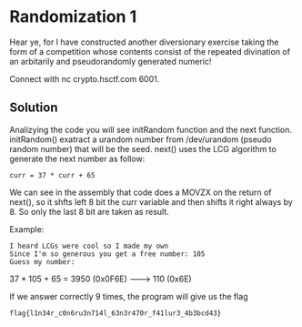 # Randomization 1

Hear ye, for I have constructed another diversionary exercise taking the form of a competition whose contents consist of the repeated divination of an arbitarily and pseudorandomly generated numeric!

Connect with nc crypto.hsctf.com 6001.

## Solution

Analizying the code you will see initRandom function and the next function.
initRandom() exatract a urandom number from /dev/urandom (pseudo random number) that will be the seed.
next() uses the LCG algorithm to generate the next number as follow:

```
curr = 37 * curr + 65
```

We can see in the assembly that code does a MOVZX on the return of next(), so it shfts left 8 bit the curr variable and then shifts it right always by 8.
So only the last 8 bit are taken as result.

Example:

```
I heard LCGs were cool so I made my own
Since I'm so generous you get a free number: 105
Guess my number:
```

37 * 105 + 65 = 3950 (0x0F6E) ---> 110 (0x6E)

If we answer correctly 9 times, the program will give us the flag

```
flag{l1n34r_c0n6ru3n714l_63n3r470r_f41lur3_4b3bcd43}
```

